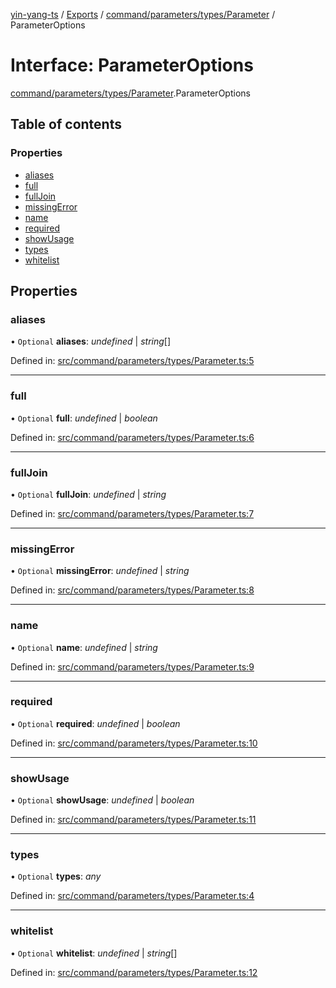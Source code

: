 [yin-yang-ts](../README.md) / [Exports](../modules.md) / [command/parameters/types/Parameter](../modules/command_parameters_types_parameter.md) / ParameterOptions

# Interface: ParameterOptions

[command/parameters/types/Parameter](../modules/command_parameters_types_parameter.md).ParameterOptions

## Table of contents

### Properties

- [aliases](command_parameters_types_parameter.parameteroptions.md#aliases)
- [full](command_parameters_types_parameter.parameteroptions.md#full)
- [fullJoin](command_parameters_types_parameter.parameteroptions.md#fulljoin)
- [missingError](command_parameters_types_parameter.parameteroptions.md#missingerror)
- [name](command_parameters_types_parameter.parameteroptions.md#name)
- [required](command_parameters_types_parameter.parameteroptions.md#required)
- [showUsage](command_parameters_types_parameter.parameteroptions.md#showusage)
- [types](command_parameters_types_parameter.parameteroptions.md#types)
- [whitelist](command_parameters_types_parameter.parameteroptions.md#whitelist)

## Properties

### aliases

• `Optional` **aliases**: *undefined* \| *string*[]

Defined in: [src/command/parameters/types/Parameter.ts:5](https://github.com/DetroitWhiskey136/ying-yang-ts/blob/112e06c/src/command/parameters/types/Parameter.ts#L5)

___

### full

• `Optional` **full**: *undefined* \| *boolean*

Defined in: [src/command/parameters/types/Parameter.ts:6](https://github.com/DetroitWhiskey136/ying-yang-ts/blob/112e06c/src/command/parameters/types/Parameter.ts#L6)

___

### fullJoin

• `Optional` **fullJoin**: *undefined* \| *string*

Defined in: [src/command/parameters/types/Parameter.ts:7](https://github.com/DetroitWhiskey136/ying-yang-ts/blob/112e06c/src/command/parameters/types/Parameter.ts#L7)

___

### missingError

• `Optional` **missingError**: *undefined* \| *string*

Defined in: [src/command/parameters/types/Parameter.ts:8](https://github.com/DetroitWhiskey136/ying-yang-ts/blob/112e06c/src/command/parameters/types/Parameter.ts#L8)

___

### name

• `Optional` **name**: *undefined* \| *string*

Defined in: [src/command/parameters/types/Parameter.ts:9](https://github.com/DetroitWhiskey136/ying-yang-ts/blob/112e06c/src/command/parameters/types/Parameter.ts#L9)

___

### required

• `Optional` **required**: *undefined* \| *boolean*

Defined in: [src/command/parameters/types/Parameter.ts:10](https://github.com/DetroitWhiskey136/ying-yang-ts/blob/112e06c/src/command/parameters/types/Parameter.ts#L10)

___

### showUsage

• `Optional` **showUsage**: *undefined* \| *boolean*

Defined in: [src/command/parameters/types/Parameter.ts:11](https://github.com/DetroitWhiskey136/ying-yang-ts/blob/112e06c/src/command/parameters/types/Parameter.ts#L11)

___

### types

• `Optional` **types**: *any*

Defined in: [src/command/parameters/types/Parameter.ts:4](https://github.com/DetroitWhiskey136/ying-yang-ts/blob/112e06c/src/command/parameters/types/Parameter.ts#L4)

___

### whitelist

• `Optional` **whitelist**: *undefined* \| *string*[]

Defined in: [src/command/parameters/types/Parameter.ts:12](https://github.com/DetroitWhiskey136/ying-yang-ts/blob/112e06c/src/command/parameters/types/Parameter.ts#L12)

